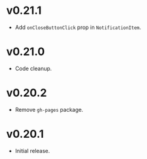 # v0.21.1
- Add `onCloseButtonClick` prop in `NotificationItem`.

# v0.21.0
- Code cleanup.

# v0.20.2
- Remove `gh-pages` package.

# v0.20.1
- Initial release.
